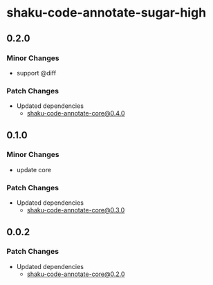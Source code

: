 # shaku-code-annotate-sugar-high

## 0.2.0

### Minor Changes

- support @diff

### Patch Changes

- Updated dependencies
  - shaku-code-annotate-core@0.4.0

## 0.1.0

### Minor Changes

- update core

### Patch Changes

- Updated dependencies
  - shaku-code-annotate-core@0.3.0

## 0.0.2

### Patch Changes

- Updated dependencies
  - shaku-code-annotate-core@0.2.0
